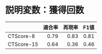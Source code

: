 # 説明変数：獲得回数
| | 適合率 | 再現率 | F1値 |
| :-- | --: | --: | --: |
| CTScore-8 | 0.79 | 0.83 | 0.81 |
| CTScore-15 | 0.64 | 0.36 | 0.46 |

